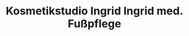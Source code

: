 ---
title: "Kosmetikstudio Ingrid Ingrid med. Fußpflege"
url: /juenkerath/kosmetikstudio-ingrid-ingrid-med-fusspflege/
shop: Kosmetik
---